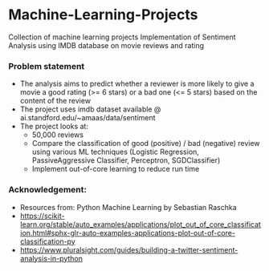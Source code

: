 # Machine-Learning-Projects
Collection of machine learning projects
Implementation of Sentiment Analysis using IMDB database on movie reviews and rating 
### Problem statement
- The analysis aims to predict whether a reviewer is more likely to give a movie a good rating (>= 6 stars) or a bad one (<= 5 stars) based on the content of the review
- The project uses imdb dataset available @ ai.standford.edu/~amaas/data/sentiment
- The project looks at:
    - 50,000 reviews 
    - Compare the classification of good (positive) / bad (negative) review using various ML techniques (Logistic Regression, PassiveAggressive Classifier, Perceptron, SGDClassifier)
    - Implement out-of-core learning to reduce run time 
### Acknowledgement:
- Resources from: Python Machine Learning by Sebastian Raschka
- https://scikit-learn.org/stable/auto_examples/applications/plot_out_of_core_classification.html#sphx-glr-auto-examples-applications-plot-out-of-core-classification-py
- https://www.pluralsight.com/guides/building-a-twitter-sentiment-analysis-in-python
